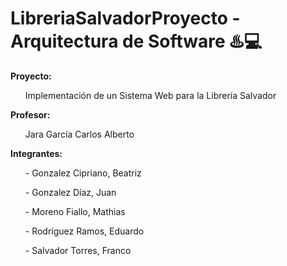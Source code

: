 # LibreriaSalvadorProyecto - Arquitectura de Software ♨️💻

<strong>Proyecto:</strong> 
  <ul>Implementación de un Sistema Web para la Librería Salvador</ul>
<strong>Profesor:</strong>
  <ul>Jara García Carlos Alberto</ul>
<strong>Integrantes: </strong>
   <ul>- Gonzalez Cipriano, Beatriz</ul>
   <ul>- Gonzalez Díaz, Juan</ul>
   <ul>- Moreno Fiallo, Mathias</ul>
   <ul>- Rodríguez Ramos, Eduardo</ul>
   <ul>- Salvador Torres, Franco </ul>



